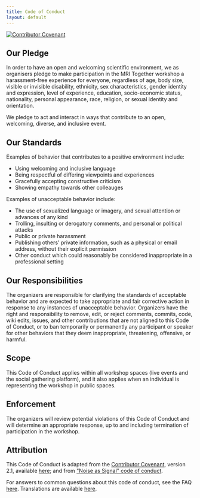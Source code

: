 ```yaml
--- 
title: Code of Conduct 
layout: default
--- 
```

<!-- # MRI Together Code of Conduct -->
<div style="float: center; vertical-align: top;">
<a href="https://www.contributor-covenant.org"><img src="https://img.shields.io/badge/Contributor%20Covenant-2.1-4baaaa.svg" alt="Contributor Covenant" style="box-shadow: none; border: none;"></a>
</div>

## Our Pledge

In order to have an open and welcoming scientific environment, we as organisers pledge to make participation in the 
MRI Together workshop a harassment-free experience for everyone, regardless of age, body
size, visible or invisible disability, ethnicity, sex characteristics, gender
identity and expression, level of experience, education, socio-economic status,
nationality, personal appearance, race, religion, or sexual identity
and orientation.

We pledge to act and interact in ways that contribute to an open, welcoming,
diverse, and inclusive event.

## Our Standards

Examples of behavior that contributes to a positive environment include:

* Using welcoming and inclusive language
* Being respectful of differing viewpoints and experiences
* Gracefully accepting constructive criticism
* Showing empathy towards other colleauges


Examples of unacceptable behavior include:

* The use of sexualized language or imagery, and sexual attention or
  advances of any kind
* Trolling, insulting or derogatory comments, and personal or political attacks
* Public or private harassment
* Publishing others' private information, such as a physical or email
  address, without their explicit permission
* Other conduct which could reasonably be considered inappropriate in a
  professional setting

## Our Responsibilities
The organizers are responsible for clarifying the standards of acceptable behavior and are expected to take appropriate and fair corrective action in response to any instances of unacceptable behavior. 
Organizers have the right and responsibility to remove, edit, or reject comments, commits, code, wiki edits, issues, and other contributions that are not aligned to this Code of Conduct, or to ban temporarily or permanently any participant or speaker for other behaviors that they deem inappropriate, threatening, offensive, or harmful.

## Scope
This Code of Conduct applies within all workshop spaces (live events and the social gathering platform), and it also applies when an individual is representing the workshop in public spaces.


## Enforcement

The organizers will review potential violations of this Code of Conduct and will determine an appropriate response, up to and including termination of participation in the workshop. 

## Attribution

This Code of Conduct is adapted from the [Contributor Covenant][homepage],
version 2.1, available
[here][v2]; and from ["Noise as Signal" code of conduct][noiseassignal].


For answers to common questions about this code of conduct, see the FAQ
[here][faq]. Translations are available
[here][translations].

[v2]: https://www.contributor-covenant.org/version/2/0/code_of_conduct.html
[homepage]: https://www.contributor-covenant.org
[noiseassignal]: https://www.noiseassignal.org
[faq]: https://www.contributor-covenant.org/faq
[translations]: https://www.contributor-covenant.org/translations

